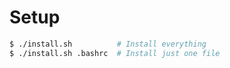 # Setup
```bash
$ ./install.sh          # Install everything
$ ./install.sh .bashrc  # Install just one file
```

